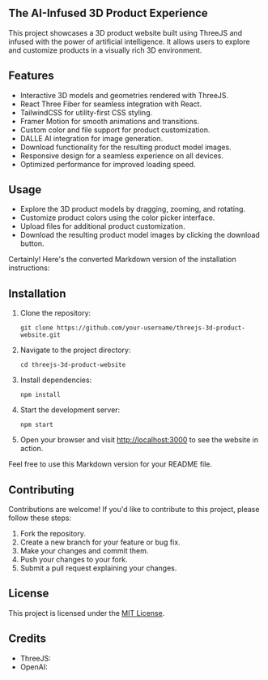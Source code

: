 ## The AI-Infused 3D Product Experience

This project showcases a 3D product website built using ThreeJS and infused with the power of artificial intelligence. It allows users to explore and customize products in a visually rich 3D environment.
## Features
- Interactive 3D models and geometries rendered with ThreeJS.
- React Three Fiber for seamless integration with React.
- TailwindCSS for utility-first CSS styling.
- Framer Motion for smooth animations and transitions.
- Custom color and file support for product customization.
- DALLE AI integration for image generation.
- Download functionality for the resulting product model images.
- Responsive design for a seamless experience on all devices.
- Optimized performance for improved loading speed.


## Usage
- Explore the 3D product models by dragging, zooming, and rotating.
- Customize product colors using the color picker interface.
- Upload files for additional product customization.
- Download the resulting product model images by clicking the download button.

Certainly! Here's the converted Markdown version of the installation instructions:

## Installation

1. Clone the repository:

   ```
   git clone https://github.com/your-username/threejs-3d-product-website.git
   ```

2. Navigate to the project directory:

   ```
   cd threejs-3d-product-website
   ```

3. Install dependencies:

   ```
   npm install
   ```

4. Start the development server:

   ```
   npm start
   ```

5. Open your browser and visit [http://localhost:3000](http://localhost:3000) to see the website in action.

Feel free to use this Markdown version for your README file.

## Contributing
Contributions are welcome! If you'd like to contribute to this project, please follow these steps:

1. Fork the repository.
2. Create a new branch for your feature or bug fix.
3. Make your changes and commit them.
4. Push your changes to your fork.
5. Submit a pull request explaining your changes.

## License
This project is licensed under the <a href="LICENSE" target="_new">MIT License</a>.
## Credits

- ThreeJS:
- OpenAI:
